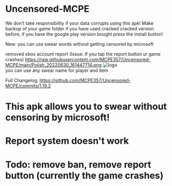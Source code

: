 # Uncensored-MCPE
We don't take responsibility if your data corrupts using this apk!
Make backup of your game folder if you have used cracked cracked version before, if you have the google play version bought press the install button!

New:
you can use swear words without getting censored by microsoft

removed xbox account report (Issue: If you tap the report button ur game crashes)
https://raw.githubusercontent.com/MCPE357/Uncensored-MCPE/main/Polish_20220630_161447714.png
<img src="https://cdn.discordapp.com/attachments/967382705547382785/967398424167186472/text-16507154363251www.png" alt="logo"/><br>
you can use any swear name for player and item

Full Changelog: https://github.com/MCPE357/Uncensored-MCPE/commits/1.19.2
# This apk allows you to swear without censoring by microsoft!
# Report system doesn't work
# Todo: remove ban, remove report button (currently the game crashes)
